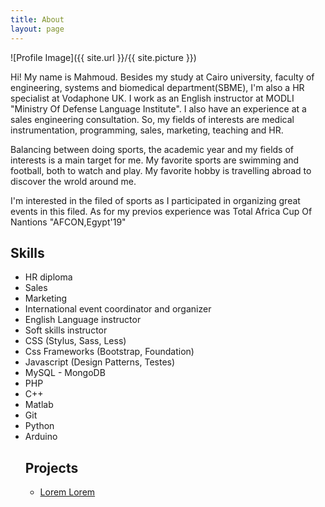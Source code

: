 ```yaml
---
title: About
layout: page
---
```


![Profile Image]({{ site.url }}/{{ site.picture }})

<p>Hi! My name is Mahmoud. Besides my study at Cairo university, faculty of engineering, systems and biomedical department(SBME), I'm also a HR specialist at Vodaphone UK. I work as an English instructor at MODLI "Ministry Of Defense Language Institute". I also have an experience at a sales engineering consultation. So, my fields of interests are medical instrumentation, programming, sales, marketing, teaching and HR.</p>

<p>Balancing between doing sports, the academic year and my fields of interests is a main target for me. My favorite sports are swimming and football, both to watch and play. My favorite hobby is travelling abroad to discover the wrold around me.</p>

<p>I'm interested in the filed of sports as I participated in organizing great events in this filed. As for my previos experience was Total Africa Cup Of Nantions "AFCON,Egypt'19"</p>

<h2>Skills</h2>

<ul class="skill-list">
	<li>HR diploma</li>
	<li>Sales</li>
	<li>Marketing</li>
	<li>International event coordinator and organizer</li>
        <li>English Language instructor</li>
        <li>Soft skills instructor</il>
        <li>CSS (Stylus, Sass, Less)</li>
        <li>Css Frameworks (Bootstrap, Foundation)</li>
	<li>Javascript (Design Patterns, Testes)</li>
        <li>MySQL - MongoDB</li>
        <li>PHP</li>
	<li>C++</li>
	<li>Matlab</li>
	<li>Git</li>
	<li>Python</li>
	<li>Arduino</li>

<h2>Projects</h2>

<ul>
	<li><a href="https://github.com/sbme-tutorials/sbe304-fall19-project-shymaa_is_here">Lorem Lorem</a></li>
</ul>